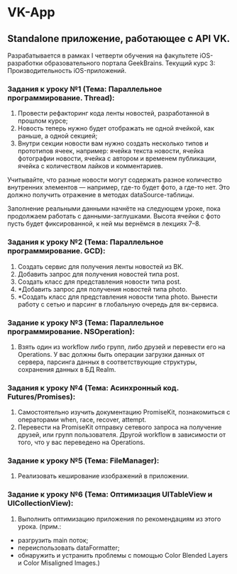 # VK-App

## Standalone приложение, работающее с API VK. 
Разрабатывается в рамках I четверти обучения на факультете iOS-разработки образовательного портала GeekBrains.
Текущий курс 3: Производительность iOS-приложений.

### Задания к уроку №1 (Тема: Параллельное программирование. Thread):

1. Провести рефакторинг кода ленты новостей, разработанной в прошлом курсе;
2. Новость теперь нужно будет отображать не одной ячейкой, как раньше, а одной секцией;
3. Внутри секции новости вам нужно создать несколько типов и прототипов ячеек, например: ячейка текста новости, ячейка фотографии новости, ячейка с автором и временем публикации, ячейка с количеством лайков и комментариев.

Учитывайте, что разные новости могут содержать разное количество внутренних элементов — например, где-то будет фото, а где-то нет. 
Это должно получить отражение в методах dataSource-таблицы.

Заполнение реальными данными начнёте на следующем уроке, пока продолжаем работать с данными-заглушками.
Высота ячейки с фото пусть будет фиксированной, к ней мы вернёмся в лекциях 7–8.

### Задания к уроку №2 (Тема: Параллельное программирование. GCD):

1. Создать сервис для получения ленты новостей из ВК.
2. Добавить запрос для получения новостей типа post.
3. Создать класс для представления новости типа post.
4. *Добавить запрос для получения новостей типа photo.
5. *Создать класс для представления новости типа photo.
Вынести работу с сетью и парсинг в глобальную очередь для вк-сервиса.

### Задание к уроку №3 (Тема: Параллельное программирование. NSOperation):

1. Взять один из workflow либо групп, либо друзей и перевести его на Operations. У вас должны быть операции загрузки данных от сервера, парсинга данных в соответствующие структуры, сохранения данных в БД Realm.

### Задания к уроку №4 (Тема: Асинхронный код. Futures/Promises):

1. Самостоятельно изучить документацию PromiseKit, познакомиться с операторами when, race, recover, attempt.
2. Перевести на PromiseKit отправку сетевого запроса на получение друзей, или групп пользователя. Другой workflow в зависимости от того, что у вас переведено на Operations.

### Задание к уроку №5 (Тема: FileManager):

1. Реализовать кеширование изображений в приложении.

### Задание к уроку №6 (Тема: Оптимизация UITableView и UICollectionView):

1. Выполнить оптимизацию приложения по рекомендациям из этого урока. 
(прим.:
- разгрузить main поток;
- переиспользовать dataFormatter;
- обнаружить и устранить проблемы с помощью Color Blended Layers и Color Misaligned Images.)
